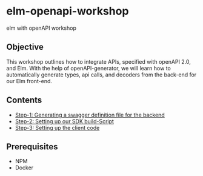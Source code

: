 # elm-openapi-workshop

elm with openAPI workshop

## Objective

This workshop outlines how to integrate APIs, specified with openAPI 2.0, and Elm. With the help of openAPI-generator, we will learn how to automatically generate types, api calls, and decoders from the back-end for our Elm front-end.

## Contents

* [Step-1: Generating a swagger definition file for the backend](step-1.md)
* [Step-2: Setting up our SDK build-Script](step-2.md)
* [Step-3: Setting up the client code](step-3.md)

## Prerequisites

* NPM
* Docker

